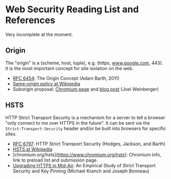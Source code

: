# Web Security Reading List and References

Very incomplete at the moment.

## Origin

The "origin" is a (scheme, host, tuple), e.g. (https, www.google.com, 443). It is the most important concept for site isolation on the web.

- [RFC 6454](https://tools.ietf.org/html/rfc6454): The Origin Concept (Adam Barth, 2011)
- [Same-origin policy at Wikipedia](https://en.wikipedia.org/wiki/Same-origin_policy)
- Suborigin proposal: [Chromium page](http://www.chromium.org/developers/design-documents/per-page-suborigins) and [blog post](http://blog.joelweinberger.us/2013/08/suborigins-for-privilege-separation-in.html) (Joel Weinberger)

## HSTS

HTTP Strict Transport Security is a mechanism for a server to tell a browser "only connect to me over HTTPS in the future". It can be sent via the `Strict-Transport-Security` header and/or be built into browsers for specific sites.

- [RFC 6797](https://tools.ietf.org/html/rfc6797): HTTP Strict Transport Security (Hodges, Jackson, and Barth)
- [HSTS at Wikipedia](https://en.wikipedia.org/wiki/HTTP_Strict_Transport_Security)
- [chromium.org/hsts](https://www.chromium.org/hsts]: Chromium info, link to preload list and submission page.
- [Upgrading HTTPS in Mid-Air](http://www.internetsociety.org/sites/default/files/01_4_0.pdf): An Empirical Study of Strict Transport Security and Key Pinning (Michael Kranch and Joseph Bonneau)
